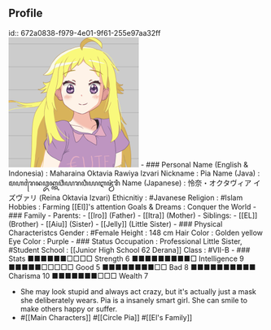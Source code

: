 ## Profile
id:: 672a0838-f979-4e01-9f61-255e97aa32ff
![Pia 256.png](../assets/Pia_256_1730859362764_0.png)
	- ### Personal
	  Name (English & Indonesia)    : Maharaina Oktavia Rawiya Izvari
	  Nickname                      : Pia
	  Name (Java)                   : ꦩꦲꦫꦻꦤꦎꦏ꧀ꦠꦮ꦳ꦶꦪꦫꦮꦶꦪꦆꦗ꦳꧀ꦮ꦳ꦫꦶ
	  Name (Japanese)               : 怜奈・オクタヴィア イズヴァリ (Reina Oktavia Izvari)
	  Ethicnitiy                    : #Javanese
	  Religion                      : #Islam
	  Hobbies                       : Farming [[El]]'s attention
	  Goals & Dreams                : Conquer the World
	- ### Family
		- Parents:
			- [[Iro]] (Father)
			- [[Itra]] (Mother)
		- Siblings:
			- [[EL]] (Brother)
			- [[Aiu]] (Sister)
			- [[Jelly]] (Little Sister)
	- ### Physical Characteristcs
	  Gender                        : #Female
	  Height                        : 148 cm
	  Hair Color                    : Golden yellow
	  Eye Color                     : Purple
	- ### Status
	  Occupation                    : Professional Little Sister, #Student
	  School                        : [[Junior High School 62 Derana]]
	  Class                         : #VII-B
	- ### Stats
	  ■■■■■■□□□□ Strength 6     ■■■■■■■■■□ Intelligence 9
	  ■■■■■□□□□□ Good     5     ■■■■■■■■□□ Bad          8
	  ■■■■■■■■■■ Charisma 10    ■■■■■■■□□□ Wealth       7
- She may look stupid and always act crazy, but it's actually just a mask she deliberately wears. Pia is a insanely smart girl. She can smile to make others happy or suffer.
- #[[Main Characters]] #[[Circle Pia]] #[[El's Family]]